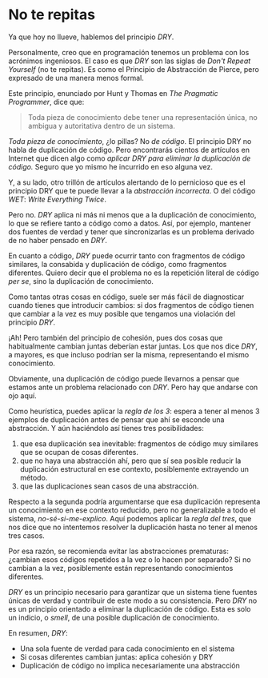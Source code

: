# No te repitas

Ya que hoy no llueve, hablemos del principio _DRY_.

Personalmente, creo que en programación tenemos un problema con los acrónimos ingeniosos. El caso es que _DRY_ son las siglas de _Don't Repeat Yourself_ (no te repitas). Es como el Principio de Abstracción de Pierce, pero expresado de una manera menos formal.

Este principio, enunciado por Hunt y Thomas en _The Pragmatic Programmer_, dice que:

>Toda pieza de conocimiento debe tener una representación única, no ambigua y autoritativa dentro de un sistema.

_Toda pieza de conocimiento_, ¿lo pillas? No _de código_. El principio DRY no habla de duplicación de código. Pero encontrarás cientos de artículos en Internet que dicen algo como _aplicar DRY para eliminar la duplicación de código._ Seguro que yo mismo he incurrido en eso alguna vez.

Y, a su lado, otro trillón de artículos alertando de lo pernicioso que es el principio DRY que te puede llevar a la _abstracción incorrecta_. O del código _WET_: _Write Everything Twice_.

Pero no. _DRY_ aplica ni más ni menos que a la duplicación de conocimiento, lo que se refiere tanto a código como a datos. Así, por ejemplo, mantener dos fuentes de verdad y tener que sincronizarlas es un problema derivado de no haber pensado en _DRY_.

En cuanto a código, _DRY_ puede ocurrir tanto con fragmentos de código similares, la consabida y duplicación de código, como fragmentos diferentes. Quiero decir que el problema no es la repetición literal de código _per se_, sino la duplicación de conocimiento.

Como tantas otras cosas en código, suele ser más fácil de diagnosticar cuando tienes que introducir cambios: si dos fragmentos de código tienen que cambiar a la vez es muy posible que tengamos una violación del principio _DRY_.

¡Ah! Pero también del principio de cohesión, pues dos cosas que habitualmente cambian juntas deberían estar juntas. Los que nos dice _DRY_, a mayores, es que incluso podrían ser la misma, representando el mismo conocimiento.

Obviamente, una duplicación de código puede llevarnos a pensar que estamos ante un problema relacionado con _DRY_. Pero hay que andarse con ojo aquí.

Como heurística, puedes aplicar la _regla de los 3_: espera a tener al menos 3 ejemplos de duplicación antes de pensar que ahí se esconde una abstracción. Y aún haciéndolo así tienes tres posibilidades:

1. que esa duplicación sea inevitable: fragmentos de código muy similares que se ocupan de cosas diferentes.
2. que no haya una abstracción ahí, pero que sí sea posible reducir la duplicación estructural en ese contexto, posiblemente extrayendo un método.
3. que las duplicaciones sean casos de una abstracción.

Respecto a la segunda podría argumentarse que esa duplicación representa un conocimiento en ese contexto reducido, pero no generalizable a todo el sistema, _no-sé-si-me-explico_. Aquí podemos aplicar la _regla del tres_, que nos dice que no intentemos resolver la duplicación hasta no tener al menos tres casos.

Por esa razón, se recomienda evitar las abstracciones prematuras: ¿cambian esos códigos repetidos a la vez o lo hacen por separado? Si no cambian a la vez, posiblemente están representando conocimientos diferentes.

_DRY_ es un principio necesario para garantizar que un sistema tiene fuentes únicas de verdad y contribuir de este modo a su consistencia. Pero _DRY_ no es un principio orientado a eliminar la duplicación de código. Esta es solo un indicio, o _smell_, de una posible duplicación de conocimiento.

En resumen, _DRY_:

* Una sola fuente de verdad para cada conocimiento en el sistema
* Si cosas diferentes cambian juntas: aplica cohesión y DRY
* Duplicación de código no implica necesariamente una abstracción

